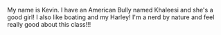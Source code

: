 My name is Kevin.  I have an American Bully named Khaleesi and she's a good girl!
I also like boating and my Harley!
I'm a nerd by nature and feel really good about this class!!!